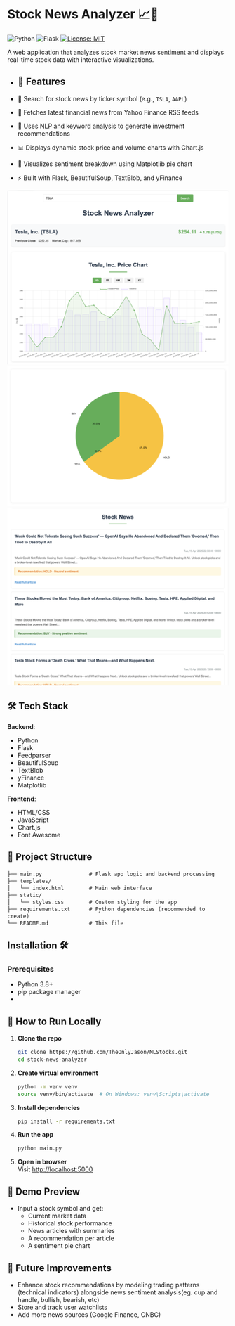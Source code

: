 # Stock News Analyzer 📈📰

![Python](https://img.shields.io/badge/python-3.8+-blue.svg)
![Flask](https://img.shields.io/badge/flask-2.0+-lightgrey.svg)
[![License: MIT](https://img.shields.io/badge/License-MIT-yellow.svg)](https://opensource.org/licenses/MIT)

A web application that analyzes stock market news sentiment and displays real-time stock data with interactive visualizations.
  
- ## 🚀 Features

- 🔎 Search for stock news by ticker symbol (e.g., `TSLA`, `AAPL`)
- 📰 Fetches latest financial news from Yahoo Finance RSS feeds
- 🧠 Uses NLP and keyword analysis to generate investment recommendations
- 📊 Displays dynamic stock price and volume charts with Chart.js
- 🥧 Visualizes sentiment breakdown using Matplotlib pie chart
- ⚡ Built with Flask, BeautifulSoup, TextBlob, and yFinance

![Screenshot](Screenshot1.png)
![Screenshot](Screenshot2.png)
![Screenshot](Screenshot3.png)


## 🛠 Tech Stack

**Backend**:
- Python
- Flask
- Feedparser
- BeautifulSoup
- TextBlob
- yFinance
- Matplotlib

**Frontend**:
- HTML/CSS
- JavaScript
- Chart.js
- Font Awesome

## 📂 Project Structure

```
├── main.py               # Flask app logic and backend processing
├── templates/
│   └── index.html        # Main web interface
├── static/
│   └── styles.css        # Custom styling for the app
├── requirements.txt      # Python dependencies (recommended to create)
└── README.md             # This file
```

## Installation 🛠️

### Prerequisites
- Python 3.8+
- pip package manager
- 

## 🔧 How to Run Locally

1. **Clone the repo**  
   ```bash
   git clone https://github.com/TheOnlyJason/MLStocks.git
   cd stock-news-analyzer
   ```

2. **Create virtual environment**  
   ```bash
   python -m venv venv
   source venv/bin/activate  # On Windows: venv\Scripts\activate
   ```

3. **Install dependencies**   
   ```bash
   pip install -r requirements.txt
   ```

4. **Run the app**  
   ```bash
   python main.py
   ```

5. **Open in browser**  
   Visit [http://localhost:5000](http://localhost:5000)

## 📸 Demo Preview

- Input a stock symbol and get:
  - Current market data
  - Historical stock performance
  - News articles with summaries
  - A recommendation per article
  - A sentiment pie chart

## 📌 Future Improvements

- Enhance stock recommendations by modeling trading patterns (technical indicators) alongside news sentiment analysis(eg. cup and handle, bullish, bearish, etc)
- Store and track user watchlists
- Add more news sources (Google Finance, CNBC)

